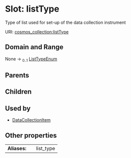 
# Slot: listType

Type of list used for set-up of the data collection instrument

URI: [cosmos_collection:listType](https://www.cdisc.org/cosmos/collection_v1.0listType)


## Domain and Range

None &#8594;  <sub>0..1</sub> [ListTypeEnum](ListTypeEnum.md)

## Parents


## Children


## Used by

 * [DataCollectionItem](DataCollectionItem.md)

## Other properties

|  |  |  |
| --- | --- | --- |
| **Aliases:** | | list_type |